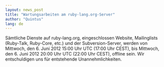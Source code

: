 ```yaml
---
layout: news_post
title: "Wartungsarbeiten am ruby-lang.org-Server"
author: "Quintus"
lang: de
---
```


Sämtliche Dienste auf ruby-lang.org, eingeschlossen Website,
Mailinglists (Ruby-Talk, Ruby-Core, etc.) und der Subversion-Server,
werden von Mittwoch, den 6. Juni 2012 15:00 Uhr UTC (17:00 Uhr CEST),
bis Mittwoch, den 6. Juni 2012 20:00 Uhr UTC (22:00 Uhr CEST), offline sein.
Wir entschuldigen uns für entstehende Unannehmlichkeiten.
